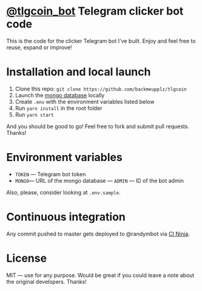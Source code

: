 # [@tlgcoin_bot](https://t.me/tlgcoin_bot) Telegram clicker bot code

This is the code for the clicker Telegram bot I've built. Enjoy and feel free to reuse, expand or improve!

# Installation and local launch

1. Clone this repo: `git clone https://github.com/backmeupplz/tlgcoin`
2. Launch the [mongo database](https://www.mongodb.com/) locally
3. Create `.env` with the environment variables listed below
4. Run `yarn install` in the root folder
5. Run `yarn start`

And you should be good to go! Feel free to fork and submit pull requests. Thanks!

# Environment variables

- `TOKEN` — Telegram bot token
- `MONGO`— URL of the mongo database
  — `ADMIN` — ID of the bot admin

Also, please, consider looking at `.env.sample`.

# Continuous integration

Any commit pushed to master gets deployed to @randymbot via [CI Ninja](https://github.com/backmeupplz/ci-ninja).

# License

MIT — use for any purpose. Would be great if you could leave a note about the original developers. Thanks!
